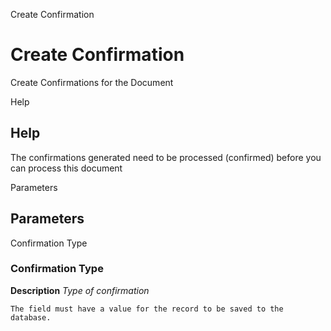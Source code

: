 
Create Confirmation
# Create Confirmation


Create Confirmations for the Document

Help
## Help

The confirmations generated need to be processed (confirmed) before you can process this document

Parameters
## Parameters


Confirmation Type
### Confirmation Type

**Description**
 *Type of confirmation*

```
The field must have a value for the record to be saved to the database.
```